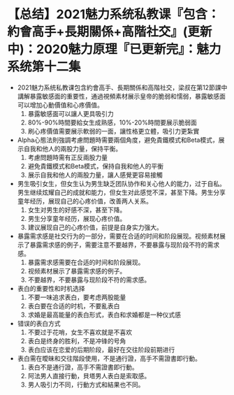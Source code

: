 # 【总结】2021魅力系统私教课『包含：約會高手+長期關係+高階社交』(更新中)：2020魅力原理『已更新完』：魅力系统第十二集

-   2021魅力系统私教课包含約會高手、長期關係和高階社交，梁叔在第12節課中講解暴露敏感面的重要性，通過視頻素材展示皇帝的脆弱和懦弱，暴露敏感面可以增加心動價值和心疼價值。
    1.  暴露敏感面可以讓人更具吸引力
    2.  80%-90%時間要給女生成熟感，10%-20%時間要展示脆弱面
    3.  刷心疼價值需要展示軟弱的一面，讓性格更立體，吸引力更紮實
-   Alpha心態法則強調考慮問題時需要兩個角度，避免貴鐵模式和Beta模式，展示自我和他人的兩股力量，保持平衡。
    1.  考慮問題時需有正反兩股力量
    2.  避免貴鐵模式和Beta模式，保持自我和他人的平衡
    3.  展示自我和他人的兩股力量，讓人感覺更容易接觸
-   男生吸引女生，但女生认为男生缺乏团队协作和关心他人的能力，过于自私。男生继续炫耀自己的成就和能力，但女生对此感觉不深，甚至下降。男生分享童年经历，展现自己的心疼价值，改善两人关系。
    1.  女生对男生的好感不深，甚至下降。
    2.  男生分享童年经历，展现心疼价值。
    3.  建议展现自己的心疼价值，前提是自身实力强大。
-   暴露需求感是社交行为的一部分，需要在合适的时间和阶段展现。视频素材展示了暴露需求感的例子，需要注意不要越界，不要暴露与现阶段不符的需求感。
    1.  暴露需求感需要在合适的时间和阶段展现。
    2.  视频素材展示了暴露需求感的例子。
    3.  不要越界，不要暴露与现阶段不符的需求感。
-   表白的重要性和时机选择
    1.  不要一味追求表白，要考虑两股能量
    2.  表白要在合适的时机，不要亂表白
    3.  求婚是最高能量的表白形式，表白和求婚都是一种仪式感
-   错误的表白方式
    1.  不要过于花哨，女生不喜欢就是不喜欢
    2.  表白是终身的胜利，不是冲锋的号角
    3.  表白应该在恋爱的后期阶段，最好在交往阶段前期进行
-   表白需在曖昧和交往階段使用，不是通行證，高手不需證書即行動。
    1.  表白不是通行證，高手不需證書即行動。
    2.  阿法男人直接行動，貝塔男人表白是索取感。
    3.  男人吸引力不同，行動方式和結果也不同。